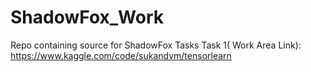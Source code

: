 # ShadowFox_Work
Repo containing source for ShadowFox Tasks
Task 1( Work Area Link):<br/>
https://www.kaggle.com/code/sukandvm/tensorlearn
